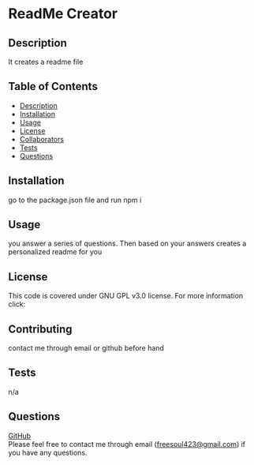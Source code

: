 
  # ReadMe Creator

  ## Description
  It creates a readme file

  ## Table of Contents
  * [Description](#description)
  * [Installation](#installation)
  * [Usage](#usage)
  * [License](#license)
  * [Collaborators](#contributing)
  * [Tests](#tests)
  * [Questions](#questions)

  ## Installation
  go to the package.json file and run npm i 

  ## Usage
  you answer a series of questions. Then based on your answers creates a personalized readme for you

  ## License
  This code is covered under GNU GPL v3.0 license. For more information click:  

  ## Contributing
  contact me through email or github before hand

  ## Tests
  n/a

  ## Questions 
  [GitHub](https://github.com/A-Frankhouser)<br>
  Please feel free to contact me through email (freesoul423@gmail.com) if you have any questions.
